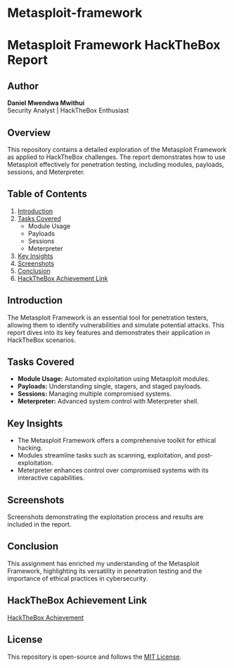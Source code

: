 # Metasploit-framework
# Metasploit Framework HackTheBox Report

## Author
**Daniel Mwendwa Mwithui**  
Security Analyst | HackTheBox Enthusiast  

## Overview
This repository contains a detailed exploration of the Metasploit Framework as applied to HackTheBox challenges. The report demonstrates how to use Metasploit effectively for penetration testing, including modules, payloads, sessions, and Meterpreter.

## Table of Contents
1. [Introduction](#introduction)
2. [Tasks Covered](#tasks-covered)
    - Module Usage
    - Payloads
    - Sessions
    - Meterpreter
3. [Key Insights](#key-insights)
4. [Screenshots](#screenshots)
5. [Conclusion](#conclusion)
6. [HackTheBox Achievement Link](#achievement-link)

## Introduction
The Metasploit Framework is an essential tool for penetration testers, allowing them to identify vulnerabilities and simulate potential attacks. This report dives into its key features and demonstrates their application in HackTheBox scenarios.

## Tasks Covered
- **Module Usage:** Automated exploitation using Metasploit modules.
- **Payloads:** Understanding single, stagers, and staged payloads.
- **Sessions:** Managing multiple compromised systems.
- **Meterpreter:** Advanced system control with Meterpreter shell.

## Key Insights
- The Metasploit Framework offers a comprehensive toolkit for ethical hacking.
- Modules streamline tasks such as scanning, exploitation, and post-exploitation.
- Meterpreter enhances control over compromised systems with its interactive capabilities.

## Screenshots
Screenshots demonstrating the exploitation process and results are included in the report.

## Conclusion
This assignment has enriched my understanding of the Metasploit Framework, highlighting its versatility in penetration testing and the importance of ethical practices in cybersecurity.

## HackTheBox Achievement Link
[HackTheBox Achievement](https://academy.hackthebox.com/achievement/820341/39)

## License
This repository is open-source and follows the [MIT License](LICENSE).
